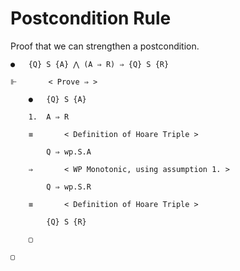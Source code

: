 # Postcondition Rule

Proof that we can strengthen a postcondition.

```
●	{Q} S {A} ⋀ (A ⇒ R) ⇒ {Q} S {R}

⊩		< Prove ⇒ >

	●	{Q} S {A}

	1.	A ⇒ R

	≡		< Definition of Hoare Triple >

		Q ⇒ wp.S.A

	⇒		< WP Monotonic, using assumption 1. >

		Q ⇒ wp.S.R

	≡		< Definition of Hoare Triple >

		{Q} S {R}

	▢

▢
```
